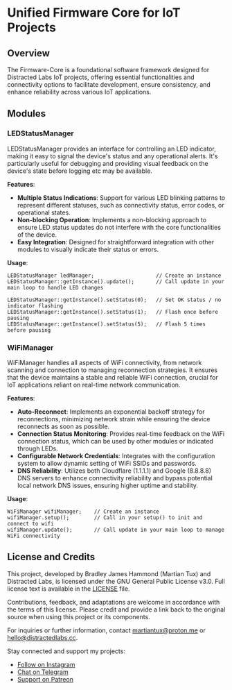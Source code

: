 # Unified Firmware Core for IoT Projects

## Overview
The Firmware-Core is a foundational software framework designed for Distracted Labs IoT projects, offering essential functionalities and connectivity options to facilitate development, ensure consistency, and enhance reliability across various IoT applications.

## Modules

### LEDStatusManager
LEDStatusManager provides an interface for controlling an LED indicator, making it easy to signal the device's status and any operational alerts. It's particularly useful for debugging and providing visual feedback on the device's state before logging etc may be available.

**Features**:
- **Multiple Status Indications**: Support for various LED blinking patterns to represent different statuses, such as connectivity status, error codes, or operational states.
- **Non-blocking Operation**: Implements a non-blocking approach to ensure LED status updates do not interfere with the core functionalities of the device.
- **Easy Integration**: Designed for straightforward integration with other modules to visually indicate their status or errors.

**Usage**:
```
LEDStatusManager ledManager;                    // Create an instance
LEDStatusManager::getInstance().update();       // Call update in your main loop to handle LED changes

LEDStatusManager::getInstance().setStatus(0);   // Set OK status / no indicator flashing
LEDStatusManager::getInstance().setStatus(1);   // Flash once before pausing
LEDStatusManager::getInstance().setStatus(5);   // Flash 5 times before pausing
```

### WiFiManager
WiFiManager handles all aspects of WiFi connectivity, from network scanning and connection to managing reconnection strategies. It ensures that the device maintains a stable and reliable WiFi connection, crucial for IoT applications reliant on real-time network communication.

**Features**:
- **Auto-Reconnect**: Implements an exponential backoff strategy for reconnections, minimizing network strain while ensuring the device reconnects as soon as possible.
- **Connection Status Monitoring**: Provides real-time feedback on the WiFi connection status, which can be used by other modules or indicated through LEDs.
- **Configurable Network Credentials**: Integrates with the configuration system to allow dynamic setting of WiFi SSIDs and passwords.
- **DNS Reliability**: Utilizes both Cloudflare (1.1.1.1) and Google (8.8.8.8) DNS servers to enhance connectivity reliability and bypass potential local network DNS issues, ensuring higher uptime and stability.

**Usage**:
```
WiFiManager wifiManager;    // Create an instance
wifiManager.setup();        // Call in your setup() to init and connect to wifi
wifiManager.update();       // Call update in your main loop to manage WiFi connectivity
```
## License and Credits

This project, developed by Bradley James Hammond (Martian Tux) and Distracted Labs, is licensed under the GNU General Public License v3.0. Full license text is available in the [LICENSE](LICENSE) file.

Contributions, feedback, and adaptations are welcome in accordance with the terms of this license. Please credit and provide a link back to the original source when using this project or its components.

For inquiries or further information, contact martiantux@proton.me or hello@distractedlabs.cc.

Stay connected and support my projects:
- [Follow on Instagram](https://instagram.com/martiantux)
- [Chat on Telegram](https://t.me/martiantux)
- [Support on Patreon](https://patreon.com/martiantux)
